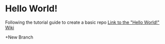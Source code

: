 # Hello World!

Following the tutorial guide to create a basic repo
[Link to the "Hello World!" Wiki](https://en.wikipedia.org/wiki/%22Hello,_World!%22_program)

+New Branch
